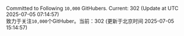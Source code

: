Committed to Following `10,000` GitHubers. Current: <!-- FOLLOWING_COUNT -->302<!-- FOLLOWING_COUNT --> (Update at UTC <!-- LAST_UPDATED -->2025-07-05 07:14:57<!-- LAST_UPDATED -->)<br>
致力于关注`10,000`个GitHuber。当前：<!-- FOLLOWING_COUNT -->302<!-- FOLLOWING_COUNT --> (更新于北京时间 <!-- LAST_UPDATED_CST -->2025-07-05 15:14:57<!-- LAST_UPDATED_CST -->)
